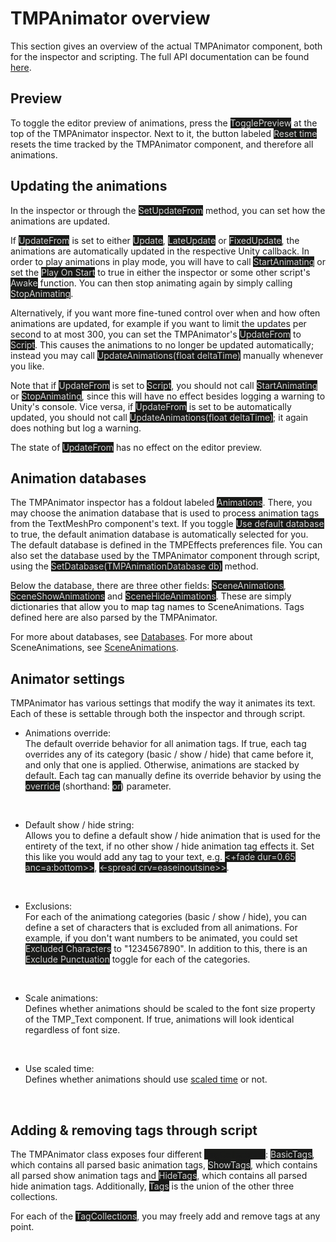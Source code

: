 # TMPAnimator overview
This section gives an overview of the actual TMPAnimator component, both for the inspector and scripting. The full API documentation can be found [here](../api/TMPEffects.Components.TMPAnimator.yml).

## Preview
To toggle the editor preview of animations, press the <mark style="color: lightgray; background-color: #191a18">TogglePreview</mark> at the top of the TMPAnimator inspector.
Next to it, the button labeled <mark style="color: lightgray; background-color: #191a18">Reset time</mark> resets the time tracked by the TMPAnimator component, and therefore all animations.

## Updating the animations
In the inspector or through the <mark style="color: lightgray; background-color: #191a18">SetUpdateFrom</mark> method, you can set how the animations are updated.

If <mark style="color: lightgray; background-color: #191a18">UpdateFrom</mark> is set to either <mark style="color: lightgray; background-color: #191a18">Update</mark>, <mark style="color: lightgray; background-color: #191a18">LateUpdate</mark> or <mark style="color: lightgray; background-color: #191a18">FixedUpdate</mark>, the animations are automatically updated in the respective Unity callback. In order to play animations in play mode, you will have to call <mark style="color: lightgray; background-color: #191a18">StartAnimating</mark> or set the <mark style="color: lightgray; background-color: #191a18">Play On Start</mark> to true in either the inspector or some other script's <mark style="color: lightgray; background-color: #191a18">Awake</mark> function.
You can then stop animating again by simply calling <mark style="color: lightgray; background-color: #191a18">StopAnimating</mark>.

Alternatively, if you want more fine-tuned control over when and how often animations are updated, for example if you want to limit the updates per second to at most 300, you can set the TMPAnimator's <mark style="color: lightgray; background-color: #191a18">UpdateFrom</mark> to
<mark style="color: lightgray; background-color: #191a18">Script</mark>. This causes the animations to no longer be updated automatically; instead you may call <mark style="color: lightgray; background-color: #191a18">UpdateAnimations(float deltaTime)</mark> manually whenever you like.

Note that if <mark style="color: lightgray; background-color: #191a18">UpdateFrom</mark> is set to <mark style="color: lightgray; background-color: #191a18">Script</mark>, you should not call <mark style="color: lightgray; background-color: #191a18">StartAnimating</mark> or <mark style="color: lightgray; background-color: #191a18">StopAnimating</mark>, since this will have no effect besides logging a warning to Unity's console. Vice versa, if <mark style="color: lightgray; background-color: #191a18">UpdateFrom</mark> is set to be automatically updated, you should not call <mark style="color: lightgray; background-color: #191a18">UpdateAnimations(float deltaTime)</mark>; it again does nothing but log a warning.

The state of <mark style="color: lightgray; background-color: #191a18">UpdateFrom</mark> has no effect on the editor preview.

## Animation databases
The TMPAnimator inspector has a foldout labeled <mark style="color: lightgray; background-color: #191a18">Animations</mark>.
There, you may choose the animation database that is used to process animation tags from the TextMeshPro component's text.
If you toggle <mark style="color: lightgray; background-color: #191a18">Use default database</mark> to true, the default animation database is automatically selected for you.
The default database is defined in the TMPEffects preferences file.
You can also set the database used by the TMPAnimator component through script, using the <mark style="color: lightgray; background-color: #191a18">SetDatabase(TMPAnimationDatabase db)</mark> method.

Below the database, there are three other fields: <mark style="color: lightgray; background-color: #191a18">SceneAnimations</mark>, <mark style="color: lightgray; background-color: #191a18">SceneShowAnimations</mark> and <mark style="color: lightgray; background-color: #191a18">SceneHideAnimations</mark>. These are simply dictionaries that allow you to map tag names to SceneAnimations. Tags defined here are also parsed by the TMPAnimator.

For more about databases, see [Databases](databases.md). For more about SceneAnimations, see [SceneAnimations](tmpanimator_sceneanimations.md).

## Animator settings
TMPAnimator has various settings that modify the way it animates its text. Each of these is settable through both the inspector and through script.
- Animations override:<br>
The default override behavior for all animation tags. If true, each tag overrides any of its category (basic / show / hide) that came before it, and only that one is applied. Otherwise, animations are stacked by default. Each tag can manually
define its override behavior by using the <mark style="color: lightgray; background-color: #191a18">override</mark> (shorthand: <mark style="color: lightgray; background-color: #191a18">or</mark>) parameter.
<br>

- Default show / hide string:<br>
Allows you to define a default show / hide animation that is used for the entirety of the text, if no other show / hide animation tag effects it. Set this like you would add any tag to your text, e.g. <mark style="color: lightgray; background-color: #191a18">&lt;+fade dur=0.65 anc=a:bottom>&gt;</mark>, <mark style="color: lightgray; background-color: #191a18">&lt;-spread crv=easeinoutsine>&gt;</mark>.
<br>

- Exclusions:<br>
For each of the animationg categories (basic / show / hide), you can define a set of characters that is excluded from all animations. For example, if you don't want numbers to be animated, you could set <mark style="color: lightgray; background-color: #191a18">Excluded Characters</mark> to "1234567890". In addition to this, there is an <mark style="color: lightgray; background-color: #191a18">Exclude Punctuation</mark> toggle for each of the categories.
<br>

- Scale animations:<br>
Defines whether animations should be scaled to the font size property of the TMP_Text component. If true, animations will look identical regardless of font size.
<br>

- Use scaled time:<br>
Defines whether animations should use [scaled time](https://docs.unity3d.com/ScriptReference/Time-timeScale.html) or not.
<br>

## Adding & removing tags through script
The TMPAnimator class exposes four different <mark style="color: lightgray; background-color: #191a18">[TagCollections](tagcollections.md)</mark>: <mark style="color: lightgray; background-color: #191a18">BasicTags</mark>, which contains all parsed basic animation tags, <mark style="color: lightgray; background-color: #191a18">ShowTags</mark>, which contains all parsed show animation tags and <mark style="color: lightgray; background-color: #191a18">HideTags</mark>, which contains all parsed hide animation tags. Additionally, <mark style="color: lightgray; background-color: #191a18">Tags</mark> is the union of the other three collections.

For each of the <mark style="color: lightgray; background-color: #191a18">TagCollections</mark>, you may freely add and remove tags at any point.